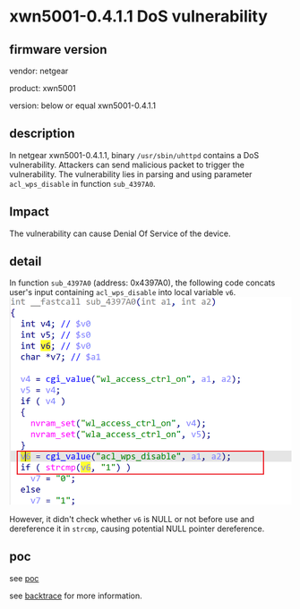 # xwn5001-0.4.1.1 DoS vulnerability
## firmware version
vendor: netgear

product: xwn5001

version: below or equal xwn5001-0.4.1.1

## description
In netgear xwn5001-0.4.1.1, binary `/usr/sbin/uhttpd` contains a DoS vulnerability. Attackers can send malicious packet to trigger the vulnerability. The vulnerability lies in parsing and using parameter `acl_wps_disable` in function `sub_4397A0`.


## Impact
The vulnerability can cause Denial Of Service of the device.

## detail
In function `sub_4397A0` (address: 0x4397A0), the following code concats user's input containing `acl_wps_disable` into local variable `v6`.
![alt text](image.png)

However, it didn't check whether `v6` is NULL or not before use and dereference it in `strcmp`, causing potential NULL pointer dereference.


## poc
see [poc](./poc)

see [backtrace](./backtrce) for more information.
